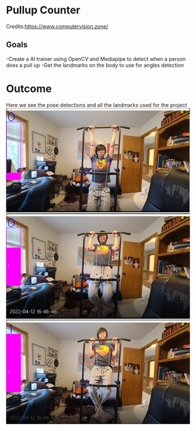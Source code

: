 # Pullup Counter
Credits:https://www.computervision.zone/
## **Goals**
-Create a AI trainer using OpenCV and Mediapipe to detect when a person does a pull up
-Get the landmarks on the body to use for angles detection
# **Outcome**
Here we see the pose detections and all the landmarks used for the project
![](Images/Down.PNG)
![](Images/Middle.PNG)
![](Images/Up.PNG)
